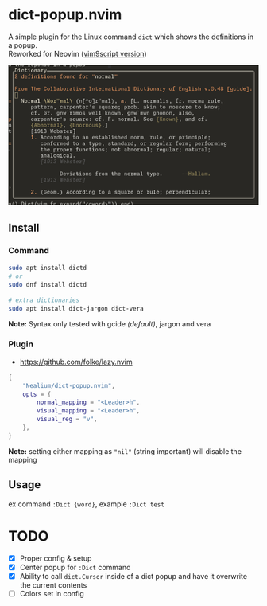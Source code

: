 # dict-popup.nvim

A simple plugin for the Linux command `dict` which shows the definitions in a popup.    
Reworked for Neovim ([vim9script version](https://github.com/Nealium/dict-popup.vim))

![Screenshot](screenshot.png)

## Install

### Command
```bash
sudo apt install dictd
# or
sudo dnf install dictd
```
```bash
# extra dictionaries
sudo apt install dict-jargon dict-vera
```
**Note:** Syntax only tested with gcide *(default)*, jargon and vera

### Plugin
* https://github.com/folke/lazy.nvim
```lua
{
    "Nealium/dict-popup.nvim",
    opts = {
        normal_mapping = "<Leader>h",
        visual_mapping = "<Leader>h",
        visual_reg = "v",
    },
}
```
**Note:** setting either mapping as `"nil"` (string important) will disable the
mapping

## Usage
ex command `:Dict {word}`, example `:Dict test`    

# TODO
- [X] Proper config & setup    
- [X] Center popup for `:Dict` command    
- [X] Ability to call `dict.Cursor` inside of a dict popup and have it overwrite
      the current contents    
- [ ] Colors set in config    
